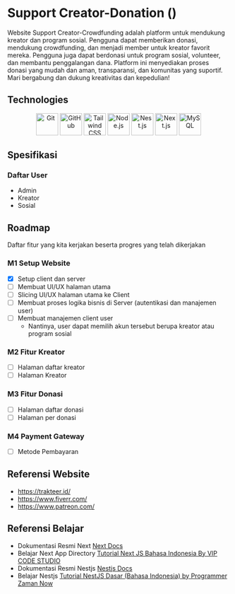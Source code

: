 # Support Creator-Donation ()

Website Support Creator-Crowdfunding adalah platform untuk mendukung kreator dan program sosial. Pengguna dapat memberikan donasi, mendukung crowdfunding, dan menjadi member untuk kreator favorit mereka. Pengguna juga dapat berdonasi untuk program sosial, volunteer, dan membantu penggalangan dana. Platform ini menyediakan proses donasi yang mudah dan aman, transparansi, dan komunitas yang suportif. Mari bergabung dan dukung kreativitas dan kepedulian!

## Technologies

<div align="center">
	<img width="50" src="https://user-images.githubusercontent.com/25181517/192108372-f71d70ac-7ae6-4c0d-8395-51d8870c2ef0.png" alt="Git" title="Git"/>
	<img width="50" src="https://user-images.githubusercontent.com/25181517/192108374-8da61ba1-99ec-41d7-80b8-fb2f7c0a4948.png" alt="GitHub" title="GitHub"/>
	<img width="50" src="https://user-images.githubusercontent.com/25181517/202896760-337261ed-ee92-4979-84c4-d4b829c7355d.png" alt="Tailwind CSS" title="Tailwind CSS"/>
	<img width="50" src="https://user-images.githubusercontent.com/25181517/183568594-85e280a7-0d7e-4d1a-9028-c8c2209e073c.png" alt="Node.js" title="Node.js"/>
	<img width="50" src="https://github.com/marwin1991/profile-technology-icons/assets/136815194/519bfaf3-c242-431e-a269-876979f05574" alt="Nest.js" title="Nest.js"/>
	<img width="50" src="https://github.com/marwin1991/profile-technology-icons/assets/136815194/5f8c622c-c217-4649-b0a9-7e0ee24bd704" alt="Next.js" title="Next.js"/>
	<img width="50" src="https://user-images.githubusercontent.com/25181517/183896128-ec99105a-ec1a-4d85-b08b-1aa1620b2046.png" alt="MySQL" title="MySQL"/>
</div>

## Spesifikasi

### Daftar User

- Admin
- Kreator
- Sosial

## Roadmap

Daftar fitur yang kita kerjakan beserta progres yang telah dikerjakan

### M1 Setup Website

- [x] Setup client dan server
- [ ] Membuat UI/UX halaman utama
- [ ] Slicing UI/UX halaman utama ke Client
- [ ] Membuat proses logika bisnis di Server (autentikasi dan manajemen user)
- [ ] Membuat manajemen client user
  - Nantinya, user dapat memilih akun tersebut berupa kreator atau program sosial

### M2 Fitur Kreator

- [ ] Halaman daftar kreator
- [ ] Halaman Kreator

### M3 Fitur Donasi

- [ ] Halaman daftar donasi
- [ ] Halaman per donasi

### M4 Payment Gateway

- [ ] Metode Pembayaran

## Referensi Website

- https://trakteer.id/
- https://www.fiverr.com/
- https://www.patreon.com/

## Referensi Belajar

- Dokumentasi Resmi Next [Next Docs](https://nextjs.org/docs)
- Belajar Next App Directory [Tutorial Next JS Bahasa Indonesia By VIP CODE STUDIO](https://www.youtube.com/playlist?list=PLmF_zPV9ZcP2aYRuoEsMla5gqNjxP-V20)
- Dokumentasi Resmi Nestjs [Nestjs Docs](https://docs.nestjs.com/)
- Belajar Nestjs [Tutorial NestJS Dasar (Bahasa Indonesia) by Programmer Zaman Now](https://www.youtube.com/watch?v=BXTEwuoDkDQ&t=10247s&pp=ygUPbmVzdGpzIHR1dG9yaWFs)
